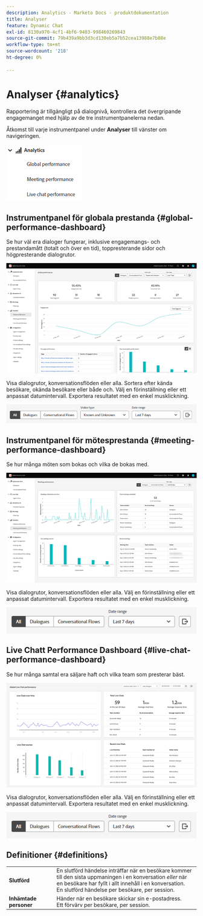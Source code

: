 ```yaml
---
description: Analytics - Marketo Docs - produktdokumentation
title: Analyser
feature: Dynamic Chat
exl-id: 8130a970-4cf1-4bf6-9403-998460269843
source-git-commit: 79b439a9bb3d3cd130eb5a7b52cea13988e7b88e
workflow-type: tm+mt
source-wordcount: '218'
ht-degree: 0%

---
```


# Analyser {#analytics}

Rapportering är tillgängligt på dialognivå, kontrollera det övergripande engagemanget med hjälp av de tre instrumentpanelerna nedan.

Åtkomst till varje instrumentpanel under **Analyser** till vänster om navigeringen.

![](assets/analytics-1.png)

## Instrumentpanel för globala prestanda {#global-performance-dashboard}

Se hur väl era dialoger fungerar, inklusive engagemangs- och prestandamått (totalt och över en tid), toppresterande sidor och högpresterande dialogrutor.

![](assets/analytics-2.png)

Visa dialogrutor, konversationsflöden eller alla. Sortera efter kända besökare, okända besökare eller både och. Välj en förinställning eller ett anpassat datumintervall. Exportera resultatet med en enkel musklickning.

![](assets/analytics-3.png)

## Instrumentpanel för mötesprestanda {#meeting-performance-dashboard}

Se hur många möten som bokas och vilka de bokas med.

![](assets/analytics-4.png)

Visa dialogrutor, konversationsflöden eller alla. Välj en förinställning eller ett anpassat datumintervall. Exportera resultatet med en enkel musklickning.

![](assets/analytics-5.png)

## Live Chatt Performance Dashboard {#live-chat-performance-dashboard}

Se hur många samtal era säljare haft och vilka team som presterar bäst.

![](assets/analytics-6.png)

Visa dialogrutor, konversationsflöden eller alla. Välj en förinställning eller ett anpassat datumintervall. Exportera resultatet med en enkel musklickning.

![](assets/analytics-7.png)

## Definitioner {#definitions}

<table>
<thead>
<tbody>
  <tr>
    <td style="width:25%"><b>Slutförd</b></td>
    <td>En slutförd händelse inträffar när en besökare kommer till den sista uppmaningen i en konversation <i>eller</i> när en besökare har fyllt i allt innehåll i en konversation.
    <br>En slutförd händelse per besökare, per session.</td>
  </tr>
  <tr>
    <td style="width:25%"><b>Inhämtade personer</b></td>
    <td>Händer när en besökare skickar sin e-postadress.
    <br>Ett förvärv per besökare, per session.</td>
  </tr>
</tbody>
</table>
